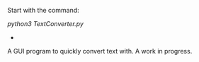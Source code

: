 Start with the command:

<i>python3 TextConverter.py</i>

-

A GUI program to quickly convert text with.
A work in progress.
